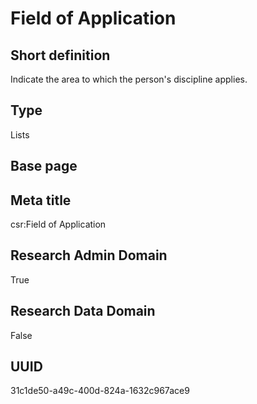 # Field of Application
## Short definition
Indicate the area to which the person's discipline applies.
## Type
Lists
## Base page
[](https://github.com/EuroCRIS/CASRAI-Dictionairies/blob/main/Objects/.md)
## Meta title
csr:Field of Application
## Research Admin Domain
True
## Research Data Domain
False
## UUID
31c1de50-a49c-400d-824a-1632c967ace9
